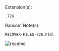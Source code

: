 Extension(s): 
```
.726
```
Ransom Note(s): 
```
RECOVER-FILES-726.html
```
![readme](https://github.com/user-attachments/assets/c384ca38-1dfb-44d2-9ae4-6310fee4aae8)
